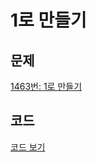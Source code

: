 # 1로 만들기

## 문제

[1463번: 1로 만들기](https://www.acmicpc.net/problem/1463)

## 코드

[코드 보기](https://github.com/niceb5y/algorithm-study/blob/niceb5y/3/main.cpp)
